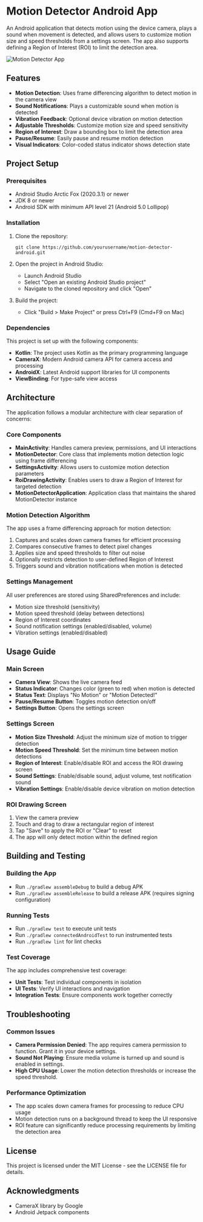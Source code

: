 # Motion Detector Android App

An Android application that detects motion using the device camera, plays a sound when movement is detected, and allows users to customize motion size and speed thresholds from a settings screen. The app also supports defining a Region of Interest (ROI) to limit the detection area.

![Motion Detector App](app/src/main/res/drawable/app_screenshot.png)

## Features

- **Motion Detection**: Uses frame differencing algorithm to detect motion in the camera view
- **Sound Notifications**: Plays a customizable sound when motion is detected
- **Vibration Feedback**: Optional device vibration on motion detection
- **Adjustable Thresholds**: Customize motion size and speed sensitivity
- **Region of Interest**: Draw a bounding box to limit the detection area
- **Pause/Resume**: Easily pause and resume motion detection
- **Visual Indicators**: Color-coded status indicator shows detection state

## Project Setup

### Prerequisites

- Android Studio Arctic Fox (2020.3.1) or newer
- JDK 8 or newer
- Android SDK with minimum API level 21 (Android 5.0 Lollipop)

### Installation

1. Clone the repository:
   ```
   git clone https://github.com/yourusername/motion-detector-android.git
   ```

2. Open the project in Android Studio:
   - Launch Android Studio
   - Select "Open an existing Android Studio project"
   - Navigate to the cloned repository and click "Open"

3. Build the project:
   - Click "Build > Make Project" or press Ctrl+F9 (Cmd+F9 on Mac)

### Dependencies

This project is set up with the following components:

- **Kotlin**: The project uses Kotlin as the primary programming language
- **CameraX**: Modern Android camera API for camera access and processing
- **AndroidX**: Latest Android support libraries for UI components
- **ViewBinding**: For type-safe view access

## Architecture

The application follows a modular architecture with clear separation of concerns:

### Core Components

- **MainActivity**: Handles camera preview, permissions, and UI interactions
- **MotionDetector**: Core class that implements motion detection logic using frame differencing
- **SettingsActivity**: Allows users to customize motion detection parameters
- **RoiDrawingActivity**: Enables users to draw a Region of Interest for targeted detection
- **MotionDetectorApplication**: Application class that maintains the shared MotionDetector instance

### Motion Detection Algorithm

The app uses a frame differencing approach for motion detection:
1. Captures and scales down camera frames for efficient processing
2. Compares consecutive frames to detect pixel changes
3. Applies size and speed thresholds to filter out noise
4. Optionally restricts detection to user-defined Region of Interest
5. Triggers sound and vibration notifications when motion is detected

### Settings Management

All user preferences are stored using SharedPreferences and include:
- Motion size threshold (sensitivity)
- Motion speed threshold (delay between detections)
- Region of Interest coordinates
- Sound notification settings (enabled/disabled, volume)
- Vibration settings (enabled/disabled)

## Usage Guide

### Main Screen

- **Camera View**: Shows the live camera feed
- **Status Indicator**: Changes color (green to red) when motion is detected
- **Status Text**: Displays "No Motion" or "Motion Detected!"
- **Pause/Resume Button**: Toggles motion detection on/off
- **Settings Button**: Opens the settings screen

### Settings Screen

- **Motion Size Threshold**: Adjust the minimum size of motion to trigger detection
- **Motion Speed Threshold**: Set the minimum time between motion detections
- **Region of Interest**: Enable/disable ROI and access the ROI drawing screen
- **Sound Settings**: Enable/disable sound, adjust volume, test notification sound
- **Vibration Settings**: Enable/disable device vibration on motion detection

### ROI Drawing Screen

1. View the camera preview
2. Touch and drag to draw a rectangular region of interest
3. Tap "Save" to apply the ROI or "Clear" to reset
4. The app will only detect motion within the defined region

## Building and Testing

### Building the App

- Run `./gradlew assembleDebug` to build a debug APK
- Run `./gradlew assembleRelease` to build a release APK (requires signing configuration)

### Running Tests

- Run `./gradlew test` to execute unit tests
- Run `./gradlew connectedAndroidTest` to run instrumented tests
- Run `./gradlew lint` for lint checks

### Test Coverage

The app includes comprehensive test coverage:
- **Unit Tests**: Test individual components in isolation
- **UI Tests**: Verify UI interactions and navigation
- **Integration Tests**: Ensure components work together correctly

## Troubleshooting

### Common Issues

- **Camera Permission Denied**: The app requires camera permission to function. Grant it in your device settings.
- **Sound Not Playing**: Ensure media volume is turned up and sound is enabled in settings.
- **High CPU Usage**: Lower the motion detection thresholds or increase the speed threshold.

### Performance Optimization

- The app scales down camera frames for processing to reduce CPU usage
- Motion detection runs on a background thread to keep the UI responsive
- ROI feature can significantly reduce processing requirements by limiting the detection area

## License

This project is licensed under the MIT License - see the LICENSE file for details.

## Acknowledgments

- CameraX library by Google
- Android Jetpack components
